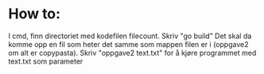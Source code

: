<h1>How to:</h1>
I cmd, finn directoriet med kodefilen filecount.
Skriv "go build"
Det skal da komme opp en fil som heter det samme som mappen filen er i (oppgave2 om alt er copypasta).
Skriv "oppgave2 text.txt" for å kjøre programmet med text.txt som parameter
